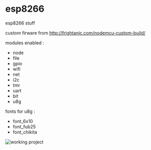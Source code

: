 # esp8266
esp8266 stuff

custom firware from http://frightanic.com/nodemcu-custom-build/

modules enabled : 
* node
* file
* gpio
* wifi
* net
* i2c
* tmr
* uart
* bit
* u8g

fonts for u8g :
* font_6x10
* font_fub25
* font_chikita


![working project](https://raw.github.com/docice/esp8266/master/img/esp8266_ssd1306_htu21d.JPG)
